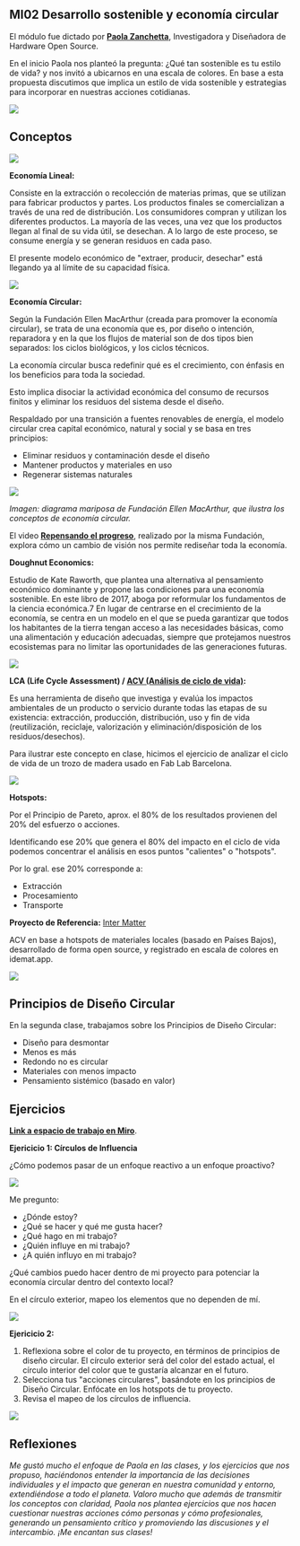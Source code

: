 ## MI02 Desarrollo sostenible y economía circular

El módulo fue dictado por **[Paola Zanchetta](https://distributeddesign.eu/talent/paola-zanchetta/)**, Investigadora y Diseñadora de Hardware Open Source.

En el inicio Paola nos planteó la pregunta: ¿Qué tan sostenible es tu estilo de vida? y nos invitó a ubicarnos en una escala de colores.
En base a esta propuesta discutimos que implica un estilo de vida sostenible y estrategias para incorporar en nuestras acciones cotidianas.

![](../images/MI02/estilo.PNG)

## Conceptos

![](../images/MI02/ciclos.png)

**Economía Lineal:**

Consiste en la extracción o recolección de materias primas, que se utilizan para fabricar productos y partes. 
Los productos finales se comercializan a través de una red de distribución. Los consumidores compran y utilizan los diferentes productos. La mayoría de las veces, una vez que los productos llegan al final de su vida útil, se desechan. A lo largo de este proceso, se consume energía y se generan residuos en cada paso.

El presente modelo económico de "extraer, producir, desechar" está llegando ya al límite de su capacidad física. 

![](../images/MI02/lineal.gif)


**Economía Circular:** 

Según la Fundación Ellen MacArthur (creada para promover la economía circular), se trata de una economía que es, por diseño o intención, reparadora y en la que los flujos de material son de dos tipos bien separados: los ciclos biológicos, y los ciclos técnicos.

La economía circular busca redefinir qué es el crecimiento, con énfasis en los beneficios para toda la sociedad. 

Esto implica disociar la actividad económica del consumo de recursos finitos y eliminar los residuos del sistema desde el diseño. 

Respaldado por una transición a fuentes renovables de energía, el modelo circular crea capital económico, natural y social y se basa en tres principios:

- Eliminar residuos y contaminación desde el diseño
- Mantener productos y materiales en uso
- Regenerar sistemas naturales


![](../images/MI02/circular.jpg)

*Imagen: diagrama mariposa de Fundación Ellen MacArthur, que ilustra los conceptos de economía circular.*

El video **[Repensando el progreso](https://www.youtube.com/watch?v=RstFV_n6wRg)**, realizado por la misma Fundación, explora cómo un cambio de visión nos permite rediseñar toda la economía.


**Doughnut Economics:** 

Estudio de Kate Raworth, que plantea una alternativa al pensamiento económico dominante y propone las condiciones para una economía sostenible. En este libro de 2017, aboga por reformular los fundamentos de la ciencia económica.7​ En lugar de centrarse en el crecimiento de la economía, se centra en un modelo en el que se pueda garantizar que todos los habitantes de la tierra tengan acceso a las necesidades básicas, como una alimentación y educación adecuadas, siempre que protejamos nuestros ecosistemas para no limitar las oportunidades de las generaciones futuras.

![](../images/MI02/donut.jpg)


**LCA (Life Cycle Assessment) / [ACV (Análisis de ciclo de vida)](https://es.wikipedia.org/wiki/An%C3%A1lisis_de_ciclo_de_vida):** 

Es una herramienta de diseño que investiga y evalúa los impactos ambientales de un producto o servicio durante todas las etapas de su existencia: extracción, producción, distribución, uso y fin de vida (reutilización, reciclaje, valorización y eliminación/disposición de los residuos/desechos).

Para ilustrar este concepto en clase, hicimos el ejercicio de analizar el ciclo de vida de un trozo de madera usado en Fab Lab Barcelona.

![](../images/MI02/lca.png)

**Hotspots:**

Por el Principio de Pareto, aprox. el 80% de los resultados provienen del 20% del esfuerzo o acciones.

Identificando ese 20% que genera el 80% del impacto en el ciclo de vida podemos concentrar el análisis en esos puntos "calientes" o "hotspots".

Por lo gral. ese 20% corresponde a:

- Extracción 
- Procesamiento
- Transporte


**Proyecto de Referencia:** [Inter Matter](https://www.intermatter.nl/)

ACV en base a hotspots de materiales locales (basado en Países Bajos), desarrollado de forma open source, y registrado en escala de colores en idemat.app.

![](../images/MI02/inter.png)



## Principios de Diseño Circular

En la segunda clase, trabajamos sobre los Principios de Diseño Circular:

- Diseño para desmontar
- Menos es más
- Redondo no es circular
- Materiales con menos impacto
- Pensamiento sistémico (basado en valor)



## Ejercicios

**[Link a espacio de trabajo en Miro](https://miro.com/app/board/uXjVKjpb7U4=/)**.


**Ejericicio 1: Círculos de Influencia**

¿Cómo podemos pasar de un enfoque reactivo a un enfoque proactivo?

![](../images/MI02/influ.png)

Me pregunto:

- ¿Dónde estoy?
- ¿Qué se hacer y qué me gusta hacer?
- ¿Qué hago en mi trabajo?
- ¿Quién influye en mi trabajo?
- ¿A quién influyo en mi trabajo?

¿Qué cambios puedo hacer dentro de mi proyecto para potenciar la economía circular dentro del contexto local?

En el círculo exterior, mapeo los elementos que no dependen de mí.

![](../images/MI02/ej1.png)


**Ejericicio 2:**

1. Reflexiona sobre el color de tu proyecto, en términos de principios de diseño circular. El círculo exterior será del color del estado actual, el círculo interior del color que te gustaría alcanzar en el futuro.
2. Selecciona tus "acciones circulares", basándote en los principios de Diseño Circular. Enfócate en los hotspots de tu proyecto.
3. Revisa el mapeo de los círculos de influencia.

![](../images/MI02/ej2.png)



## Reflexiones

*Me gustó mucho el enfoque de Paola en las clases, y los ejercicios que nos propuso, haciéndonos entender la importancia de las decisiones individuales y el impacto que generan en nuestra comunidad y entorno, extendiéndose a todo el planeta.* 
*Valoro mucho que además de transmitir los conceptos con claridad, Paola nos plantea ejercicios que nos hacen cuestionar nuestras acciones cómo personas y cómo profesionales, generando un pensamiento crítico y promoviendo las discusiones y el intercambio.* 
*¡Me encantan sus clases!* 
